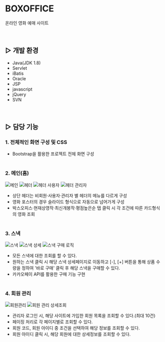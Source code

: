# BOXOFFICE
온라인 영화 예매 사이트
<br><br><br>

## ▷ 개발 환경
- Java(JDK 1.8)
- Servlet
- iBatis
- Oracle
- JSP
- javascript
- jQuery
- SVN
<br><br><br>

## ▷ 담당 기능
### 1. 전체적인 화면 구성 및 CSS
- Bootstrap을 활용한 프로젝트 전체 화면 구성
<br><br>

### 2. 메인(홈)
![메인](https://user-images.githubusercontent.com/80368534/140639692-3fb3b90f-2c27-43cf-80a3-2cb1464cce39.PNG)
![헤더](https://user-images.githubusercontent.com/80368534/140639728-41a552c3-362c-4f92-af82-b86e768e9c3f.PNG)
![헤더 사용자](https://user-images.githubusercontent.com/80368534/140639729-bccdc9d5-5dba-4d77-906e-387b97d4edf7.PNG)
![헤더 관리자](https://user-images.githubusercontent.com/80368534/140639731-c976b7a0-5498-4627-b497-158ed7dfca5e.PNG)
- 상단 헤더는 비회원·사용자·관리자 별 헤더의 메뉴를 다르게 구성
- 영화 포스터의 경우 슬라이드 형식으로 자동으로 넘어가게 구성
- 박스오피스·현재상영작·최신개봉작·평점높은순 탭 클릭 시 각 조건에 따른 카드형식의 영화 조회
<br><br>

### 3. 스낵
![스낵](https://user-images.githubusercontent.com/80368534/140639818-4b095e7d-bc0a-4bb9-8a5e-96de706517e9.png)
![스낵 상세](https://user-images.githubusercontent.com/80368534/140639824-a8c7bb5e-fc84-4948-9120-de256b8b4667.PNG)
![스낵 구매 로직](https://user-images.githubusercontent.com/80368534/140639812-5445627b-8b95-43bb-9417-2593044bdd4c.png)
- 모든 스낵에 대한 조회를 할 수 있다.
- 원하는 스낵 클릭 시 해당 스낵 상세페이지로 이동하고 [-], [+] 버튼을 통해 상품 수량을 정하여 '바로 구매' 클릭 후 해당 스낵을 구매할 수 있다.
- 카카오페이 API를 활용한 구매 기능 구현
<br><br>

### 4. 회원 관리
![회원관리](https://user-images.githubusercontent.com/80368534/140639847-c98528c8-389e-48bb-99cc-7ad4b341ad59.PNG)
![회원 관리 상세조회](https://user-images.githubusercontent.com/80368534/140639849-bbb6d4c0-c192-4286-a2a9-45cf18ee3e97.PNG)
- 관리자 로그인 시, 해당 사이트에 가입한 회원 목록을 조회할 수 있다.(최대 10건)
- 페이징 처리로 각 페이지별로 조회할 수 있다.
- 회원 코드, 회원 아이디 중 조건을 선택하여 해당 정보를 조회할 수 있다.
- 회원 아이디 클릭 시, 해당 회원에 대한 상세정보를 조회할 수 있다.

